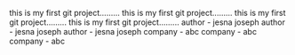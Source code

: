 this is my first git project.........
this is my first git project.........
this is my first git project.........
this is my first git project.........
author - jesna joseph
author - jesna joseph
author - jesna joseph
company - abc
company - abc
company - abc